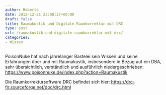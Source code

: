 ```yaml
---
author: Roberto
date: 2012-12-21 23:58:27+00:00
draft: false
title: Raumakustik und Digitale Raumkorrektur mit DRC
type: post
url: /raumakustik-und-digitale-raumkorrektur-mit-drc/
categories:
- Wissen
---
```


PoisonNuke hat nach jahrelanger Bastelei sein Wissen und seine Erfahrungen über und mit Raumakustik, insbesondere in Bezug auf ein DBA, sehr übersichtlich, verständlich und ausführlich niedergeschrieben: https://www.poisonnuke.de/index.php?action=Raumakustik

Die Raumkorrektursoftware DRC befindet sich hier: https://drc-fir.sourceforge.net/doc/drc.html
